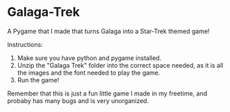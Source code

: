# Galaga-Trek
A Pygame that I made that turns Galaga into a Star-Trek themed game!

Instructions:
1. Make sure you have python and pygame installed.
2. Unzip the "Galaga Trek" folder into the correct space needed, as it is all the images and the font needed to play the game.
3. Run the game!

Remember that this is just a fun little game I made in my freetime, and probaby has many bugs and is very unorganized.
